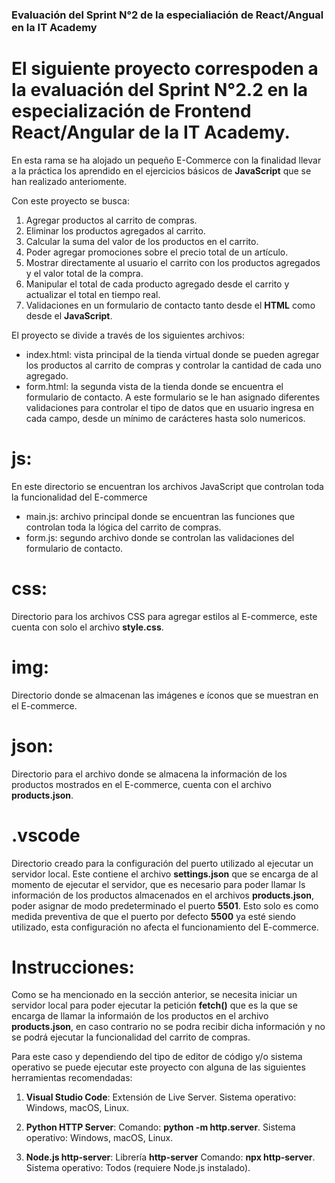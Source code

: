 ### Evaluación del Sprint N°2 de la especialiación de React/Angual en la IT Academy

# El siguiente proyecto correspoden a la evaluación del Sprint N°2.2 en la especialización de Frontend React/Angular de la IT Academy.

En esta rama se ha alojado un pequeño E-Commerce con la finalidad llevar a la práctica los aprendido en el ejercicios básicos de **JavaScript** que se han realizado anteriomente.

Con este proyecto se busca:

1. Agregar productos al carrito de compras.
2. Eliminar los productos agregados al carrito.
3. Calcular la suma del valor de los productos en el carrito.
4. Poder agregar promociones sobre el precio total de un artículo.
5. Mostrar directamente al usuario el carrito con los productos agregados y el valor total de la compra.
6. Manipular el total de cada producto agregado desde el carrito y actualizar el total en tiempo real.
7. Validaciones en un formulario de contacto tanto desde el **HTML** como desde el **JavaScript**.

El proyecto se divide a través de los siguientes archivos:

- index.html: vista principal de la tienda virtual donde se pueden agregar los productos al carrito de compras y controlar la cantidad de cada uno agregado.
- form.html: la segunda vista de la tienda donde se encuentra el formulario de contacto. A este formulario se le han asignado diferentes validaciones para controlar el tipo de datos que en usuario ingresa en cada campo, desde un mínimo de carácteres hasta solo numericos.

# js:

En este directorio se encuentran los archivos JavaScript que controlan toda la funcionalidad del E-commerce

- main.js: archivo principal donde se encuentran las funciones que controlan toda la lógica del carrito de compras.
- form.js: segundo archivo donde se controlan las validaciones del formulario de contacto.

# css:

Directorio para los archivos CSS para agregar estilos al E-commerce, este cuenta con solo el archivo **style.css**.

# img:

Directorio donde se almacenan las imágenes e íconos que se muestran en el E-commerce.

# json:

Directorio para el archivo donde se almacena la información de los productos mostrados en el E-commerce, cuenta con el archivo **products.json**.

# .vscode

Directorio creado para la configuración del puerto utilizado al ejecutar un servidor local. Este contiene el archivo **settings.json** que se encarga de al momento de ejecutar el servidor, que es necesario para poder llamar ls información de los productos almacenados en el archivos **products.json**, poder asignar de modo predeterminado el puerto **5501**. Esto solo es como medida preventiva de que el puerto por defecto **5500** ya esté siendo utilizado, esta configuración no afecta el funcionamiento del E-commerce.

# Instrucciones:

Como se ha mencionado en la sección anterior, se necesita iniciar un servidor local para poder ejecutar la petición **fetch()** que es la que se encarga de llamar la informaión de los productos en el archivo **products.json**, en caso contrario no se podra recibir dicha información y no se podrá ejecutar la funcionalidad del carrito de compras.

Para este caso y dependiendo del tipo de editor de código y/o sistema operativo se puede ejecutar este proyecto con alguna de las siguientes herramientas recomendadas:

1. **Visual Studio Code**: Extensión de Live Server. Sistema operativo: Windows, macOS, Linux.

3. **Python HTTP Server**: Comando: **python -m http.server**. Sistema operativo: Windows, macOS, Linux.

2. **Node.js http-server**: Librería **http-server** Comando: **npx http-server**. Sistema operativo: Todos (requiere Node.js instalado).